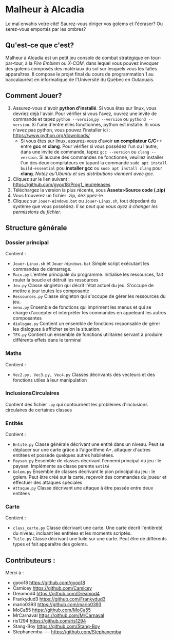 # Malheur à Alcadia
Le mal envahis votre cité! Saurez-vous diriger vos golems et l'écraser? Ou serez-vous emportés par les ombres?

## Qu'est-ce que c'est?
Malheur à Alcadia est un petit jeu console de combat stratégique en tour-par-tour, à la *Fire Emblem* ou *X-COM*, dans lequel vous pouvez invoquer des golems composés des matériaux du sol sur lesquels vous les faîtes apparaîtres. Il compose le projet final du cours de programmation 1 au baccalauréat en informatique de l'Université du Québec en Outaouais.

## Comment Jouer?
1. Assurez-vous d'avoir **python d'installé**. Si vous êtes sur linux, vous devriez déjà l'avoir. Pour vérifier si vous l'avez, ouvrez une invite de commande et tapez `python --version`,`py --version` ou `python3 --version`. Si l'une d'entre elles fonctionnes, python est installé. Si vous n'avez pas python, vous pouvez l'installer ici : https://www.python.org/downloads/
    - Si vous êtes sur linux, assurez-vous d'avoir **un compilateur C/C++** entre **gcc** et **clang**. Pour vérifier si vous possédez l'un ou l'autre, dans une invite de commande, tapez `gcc --version` ou `clang --version`. Si aucune des commandes ne fonctionne, veuillez installer l'un des deux compilateurs en tapant la commande `sudo apt install build-essential` pou **installer gcc** ou `sudo apt install clang` pour **clang**. *Notez qu'Ubuntu et ses distributions viennent avec gcc*.
2. Cliquez sur le lien suivant : https://github.com/gyoo18/Prog1_jeu/releases
3. Téléchargez la version la plus récente, sous **Assets>Source code (.zip)**
4. Vous trouverez un fichier .zip, dézippez-le
5. Cliquez sur `Jouer-Windows.bat` ou `Jouer-Linux.sh`, tout dépedant du système que vous possédez. *Il se peut que vous ayez à changer les permissions du fichier*.

## Structure générale
### Dossier principal
Contient : 
 - `Jouer-Linux.sh` et `Jouer-Windows.bat` Simple script exécutant les commandes de démarrage.
 - `Main.py` L'entrée principale du programme. Initialise les ressources, fait rouler la boucle et détruit les ressources
 - `Jeu.py` Classe singleton qui décrit l'état actuel du jeu. S'occupe de mettre à jour toutes les composante
 - `Ressources.py` Classe singleton qui s'occupe de gérer les ressources du jeu.
 - `menu.py` Ensemble de fonctions qui impriment les menus et qui se charge d'accepter et interpréter les commandes en appeleant les autres composantes
 - `dialogue.py` Contient un ensemble de fonctions responsable de gérer les dialogues à afficher selon la situation.
 - `TFX.py` Contient un ensemble de fonctions utilitaires servant à produire différents effets dans le terminal
### Maths
Contient :
 - `Vec2.py, Vec3.py, Vec4.py` Classes décrivants des vecteurs et des fonctions utiles à leur manipulation
### InclusionsCirculaires
Contient des fichier `.py` qui contournent les problèmes d'inclusions circulaires de certaines classes
### Entités
Contient :
 - `Entité.py` Classe générale décrivant une entité dans un niveau. Peut se déplacer sur une carte grâce à l'algorithme A*, attaquer d'autres entitées et possède quelques autres habiletées.
 - `Paysan.py` Ensemble de classes décrivant l'ennemi principal du jeu : le paysan. Implémente sa classe parente `Entité`
 - `Golem.py` Ensemble de classes décrivant le pion principal du jeu : le golem. Peut être créé sur la carte, reçevoir des commandes du joueur et effectuer des attaques spéciales
 - `Attaque.py` Classe décrivant une attaque à être passée entre deux entitées
### Carte
Contient : 
 - `class_carte.py` Classe décrivant une carte. Une carte décrit l'entièreté du niveau, incluant les entitées et les moments scriptés.
 - `Tuile.py` Classe décrivant une tuile sur une carte. Peut être de différents types et fait apparaître des golems.

## Contributeurs :
Merci à :
 - gyoo18 https://github.com/gyoo18
 - Camicey https://github.com/Camicey
 - Dreamod4 https://github.com/Dreamod4
 - Frankydud3 https://github.com/Frankydud3
 - mario0393 https://github.com/mario0393
 - MoCa55 https://github.com/MoCa55
 - MrCarnaval https://github.com/MrCarnaval
 - ris1294 https://github.com/ris1294
 - Stang-Boy https://github.com/Stang-Boy
 - Stephanemba --- https://github.com/Stephanemba
